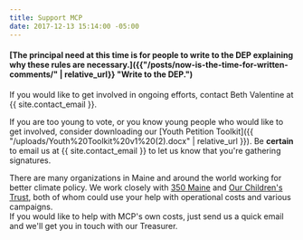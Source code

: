 ```yaml
---
title: Support MCP
date: 2017-12-13 15:14:00 -05:00
---
```


#### [The principal need at this time is for people to write to the DEP explaining why these rules are necessary.]({{"/posts/now-is-the-time-for-written-comments/" | relative_url}} "Write to the DEP.") 

If you would like to get involved in ongoing efforts, contact Beth Valentine at {{ site.contact_email }}.

If you are too young to vote, or you know young people who would like to get involved, consider downloading our [Youth Petition Toolkit]({{ "/uploads/Youth%20Toolkit%20v1%20(2).docx" | relative_url }}). Be **certain** to email us at {{ site.contact_email }} to let us know that you're gathering signatures. 

There are many organizations in Maine and around the world working for better climate policy. We work closely with [350 Maine](http://www.350maine.org/donate) and [Our Children's Trust](https://www.ourchildrenstrust.org/donate/), both of whom could use your help with operational costs and various campaigns.  
If you would like to help with MCP's own costs, just send us a quick email and we'll get you in touch with our Treasurer.